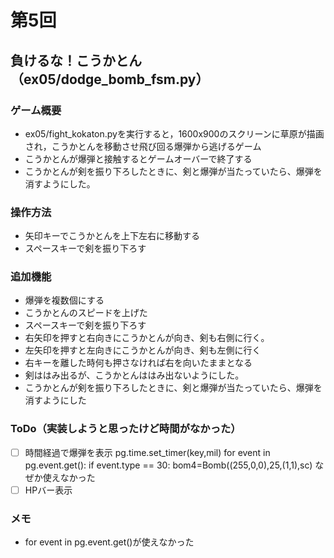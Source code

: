 # 第5回
## 負けるな！こうかとん（ex05/dodge_bomb_fsm.py）
### ゲーム概要
- ex05/fight_kokaton.pyを実行すると，1600x900のスクリーンに草原が描画され，こうかとんを移動させ飛び回る爆弾から逃げるゲーム
- こうかとんが爆弾と接触するとゲームオーバーで終了する
- こうかとんが剣を振り下ろしたときに、剣と爆弾が当たっていたら、爆弾を消すようにした。
### 操作方法
- 矢印キーでこうかとんを上下左右に移動する
- スペースキーで剣を振り下ろす
### 追加機能
- 爆弾を複数個にする
- こうかとんのスピードを上げた
- スペースキーで剣を振り下ろす
- 右矢印を押すと右向きにこうかとんが向き、剣も右側に行く。
- 左矢印を押すと左向きにこうかとんが向き、剣も左側に行く
- 右キーを離した時何も押さなければ右を向いたままとなる
- 剣ははみ出るが、こうかとんははみ出ないようにした。　
- こうかとんが剣を振り下ろしたときに、剣と爆弾が当たっていたら、爆弾を消すようにした
### ToDo（実装しようと思ったけど時間がなかった）
- [ ] 時間経過で爆弾を表示 pg.time.set_timer(key,mil)
for event in pg.event.get():
    if event.type == 30:
        bom4=Bomb((255,0,0),25,(1,1),sc)
なぜか使えなかった
- [ ] HPバー表示
### メモ
- for event in pg.event.get()が使えなかった